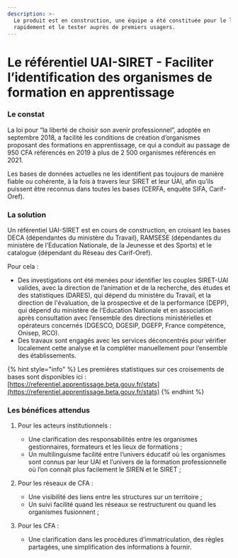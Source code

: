 ```yaml
---
description: >-
  Le produit est en construction, une équipe a été constituée pour le lancer
  rapidement et le tester auprès de premiers usagers.
---
```


# Le référentiel UAI-SIRET - Faciliter l’identification des organismes de formation en apprentissage

### Le constat&#x20;

La loi pour “la liberté de choisir son avenir professionnel”, adoptée en septembre 2018, a facilité les conditions de création d’organismes proposant des formations en apprentissage, ce qui a conduit au passage de 950 CFA référencés en 2019 à plus de 2 500 organismes référencés en 2021.

Les bases de données actuelles ne les identifient pas toujours de manière fiable ou cohérente, à la fois à travers leur SIRET et leur UAI, afin qu’ils puissent être reconnus dans toutes les bases (CERFA, enquête SIFA, Carif-Oref).&#x20;

### La solution&#x20;

Un référentiel UAI-SIRET est en cours de construction, en croisant les bases DECA (dépendantes du ministère du Travail), RAMSESE (dépendantes du ministère de l’Education Nationale, de la Jeunesse et des Sports) et le catalogue (dépendant du Réseau des Carif-Oref).

Pour cela :&#x20;

* Des investigations ont été menées pour identifier les couples SIRET-UAI valides, avec la direction de l’animation et de la recherche, des études et des statistiques (DARES), qui dépend du ministère du Travail, et la direction de l'évaluation, de la prospective et de la performance (DEPP), qui dépend du ministère de l’Education Nationale et en association après consultation avec l’ensemble des directions ministérielles et opérateurs concernés (DGESCO, DGESIP, DGEFP, France compétence, Onisep, RCO).&#x20;
* Des travaux sont engagés avec les services déconcentrés pour vérifier localement cette analyse et la compléter manuellement pour l’ensemble des établissements.

{% hint style="info" %}
Les premières statistiques sur ces croisements de bases sont disponibles ici : [https://referentiel.apprentissage.beta.gouv.fr/stats](https://referentiel.apprentissage.beta.gouv.fr/stats)
{% endhint %}

### Les bénéfices attendus&#x20;

1.  Pour les acteurs institutionnels :&#x20;

    * Une clarification des responsabilités entre les organismes gestionnaires, formateurs et les lieux de formations ;&#x20;
    * Un multilinguisme facilité entre l’univers éducatif où les organismes sont connus par leur UAI et l’univers de la formation professionnelle où l’on connaît plus facilement le SIREN et le SIRET ;


2.  Pour les réseaux de CFA :&#x20;

    * Une visibilité des liens entre les structures sur un territoire ;&#x20;
    * Un suivi facilité quand les réseaux se restructurent ou quand les organismes fusionnent ;&#x20;


3. Pour les CFA :&#x20;
   * Une clarification dans les procédures d’immatriculation, des règles partagées, une simplification des informations à fournir.
